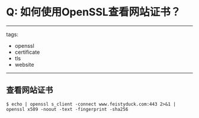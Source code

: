 # Q: 如何使用OpenSSL查看网站证书？

---
tags:
  - openssl
  - certificate
  - tls
  - website
---
## 查看网站证书
```shell
$ echo | openssl s_client -connect www.feistyduck.com:443 2>&1 | openssl x509 -noout -text -fingerprint -sha256
```
